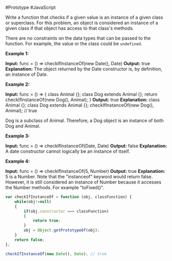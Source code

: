 #Prototype #JavaScript 

Write a function that checks if a given value is an instance of a given class or superclass. For this problem, an object is considered an instance of a given class if that object has access to that class's methods.

There are no constraints on the data types that can be passed to the function. For example, the value or the class could be `undefined`.

**Example 1:**

**Input:** func = () => checkIfInstanceOf(new Date(), Date)
**Output:** true
**Explanation:** The object returned by the Date constructor is, by definition, an instance of Date.

**Example 2:**

**Input:** func = () => { class Animal {}; class Dog extends Animal {}; return checkIfInstanceOf(new Dog(), Animal); }
**Output:** true
**Explanation:**
class Animal {};
class Dog extends Animal {};
checkIfInstanceOf(new Dog(), Animal); // true

Dog is a subclass of Animal. Therefore, a Dog object is an instance of both Dog and Animal.

**Example 3:**

**Input:** func = () => checkIfInstanceOf(Date, Date)
**Output:** false
**Explanation:** A date constructor cannot logically be an instance of itself.

**Example 4:**

**Input:** func = () => checkIfInstanceOf(5, Number)
**Output:** true
**Explanation:** 5 is a Number. Note that the "instanceof" keyword would return false. However, it is still considered an instance of Number because it accesses the Number methods. For example "toFixed()".
```js
var checkIfInstanceOf = function (obj, classFunction) {
    while(obj!=null)
    {
        if(obj.constructor === classFunction)
        {
            return true;
        }
        obj = Object.getPrototypeOf(obj);
    }
    return false;
};

checkIfInstanceOf(new Date(), Date); // true
```



